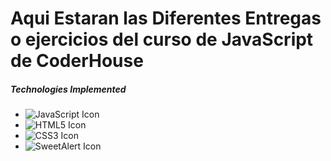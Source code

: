 # Aqui Estaran las Diferentes Entregas o ejercicios del curso de JavaScript de CoderHouse

##### Technologies Implemented

- ![JavaScript Icon](https://img.icons8.com/color/48/000000/javascript.png)
- ![HTML5 Icon](https://img.icons8.com/color/48/000000/html-5.png)
- ![CSS3 Icon](https://img.icons8.com/color/48/000000/css3.png)
- ![SweetAlert Icon](https://raw.githubusercontent.com/t4t5/sweetalert/master/assets/swal2-logo.png)

